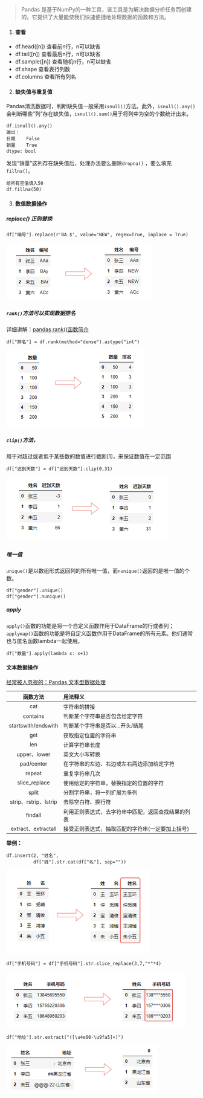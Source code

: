 >  Pandas 是基于NumPy的一种工具，该工具是为解决数据分析任务而创建的。它提供了大量能使我们快速便捷地处理数据的函数和方法。 



1. #### 查看

- df.head([n])  查看前n行，n可以缺省
- df.tail([n])   查看最后n行，n可以缺省
- df.sample([n])  查看随机n行，n可以缺省
- df.shape   查看表行列数
- df.columns   查看所有列名

2. #### 缺失值与重复值 

 Pandas清洗数据时，判断缺失值一般采用`isnull()`方法。此外，`isnull().any()`会判断哪些”列”存在缺失值，`isnull().sum()`用于将列中为空的个数统计出来。 

```
df.isnull().any()
输出：
日期    False
销量    True
dtype: bool

```

 发现“销量”这列存在缺失值后，处理办法要么删除`dropna()` ，要么填充`fillna()`。 

```
给所有空值填入50
df.fillna(50)
```

3. #### 数值数据操作

#####  replace() 正则替换

```
df["编号"].replace(r'BA.$', value='NEW', regex=True, inplace = True)
```

![pandas_replace](picture/pandas_replace.png)

#####  `rank()`⽅法可以实现数据排名 

详细讲解：[pandas rank()函数简介](https://www.cnblogs.com/mrlayfolk/p/12254287.html)

```
df["排名"] = df.rank(method="dense").astype("int")
```

![pandas_rank](picture/pandas_rank.png)

#####   `clip()`方法，

用于对超过或者低于某些数的数值进行截断[1]，来保证数值在一定范围 

```
df["迟到天数"] = df["迟到天数"].clip(0,31)
```

![pandas_rank](picture/pandas_clip.png)

#####  **唯一值** 

 `unique()`是以数组形式返回列的所有唯一值，而`nunique()`返回的是唯一值的个数。 

```
df["gender"].unique()
df["gender"].nunique()
```

##### apply

 `apply()`函数的功能是将一个自定义函数作用于DataFrame的行或者列；`applymap()`函数的功能是将自定义函数作用于DataFrame的所有元素。他们通常也与匿名函数lambda一起使用。 

```
df["数量"].apply(lambda x: x+1)
```



#### 文本数据操作

 [经常被人忽视的：Pandas 文本型数据处理](https://mp.weixin.qq.com/s?__biz=MzU5Nzg5ODQ3NQ==&mid=2247519123&idx=2&sn=d5ada621cf5257a775ad037eac57aa4f&chksm=fe4eae17c9392701573719506db173ab2968c6a8b12fb9f37748224b2efd60f2bdf1a5a96978&scene=21#wechat_redirect) 

|       函数方法        | 用法释义                                           |
| :-------------------: | :------------------------------------------------- |
|          cat          | 字符串的拼接                                       |
|       contains        | 判断某个字符串是否包含给定字符                     |
|  startswith/endswith  | 判断某个字符串是否以...开头/结尾                   |
|          get          | 获取指定位置的字符串                               |
|          len          | 计算字符串长度                                     |
|     upper、lower      | 英文大小写转换                                     |
|      pad/center       | 在字符串的左边、右边或左右两边添加给定字符         |
|        repeat         | 重复字符串几次                                     |
|     slice_replace     | 使用给定的字符串，替换指定的位置的字符             |
|         split         | 分割字符串，将一列扩展为多列                       |
| strip、rstrip、lstrip | 去除空白符、换行符                                 |
|        findall        | 利用正则表达式，去字符串中匹配，返回查找结果的列表 |
|  extract、extractall  | 接受正则表达式，抽取匹配的字符串(一定要加上括号)   |

 **举例：** 

```
df.insert(2, "姓名", 
          df["姓"].str.cat(df["名"], sep=""))
```

![pandas_cat](picture/pandas_cat.png)

```
df["手机号码"] = df["手机号码"].str.slice_replace(3,7,"*"*4)
```

![pandas_slice_replace](picture/pandas_slice_replace.png)

```
df["地址"].str.extract("([\u4e00-\u9fa5]+)")  
```

![pandas_extract](picture/pandas_extract.png)